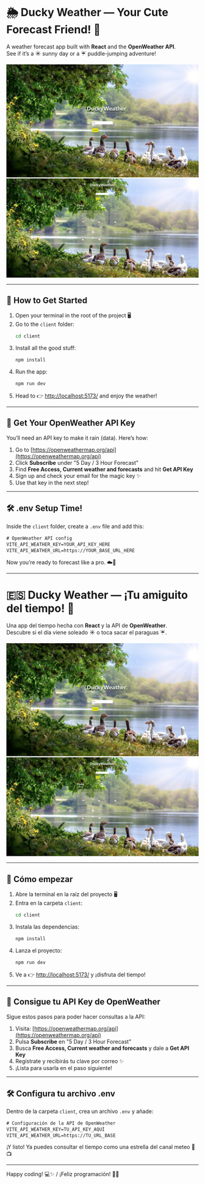 # 🌦️ Ducky Weather — Your Cute Forecast Friend! 🐤

A weather forecast app built with **React** and the **OpenWeather API**.  
See if it’s a ☀️ sunny day or a ☔ puddle-jumping adventure!

![Ducky Weather Home](Screenshots/DuckyWeather_1.JPG)
![Ducky Weather Forecast](Screenshots/DuckyWeather_2.JPG)

---

## 🚀 How to Get Started

1. Open your terminal in the root of the project 🖥️
2. Go to the `client` folder:
   ```bash
   cd client
   ```
3. Install all the good stuff:
   ```bash
   npm install
   ```
4. Run the app:
   ```bash
   npm run dev
   ```
5. Head to 👉 [http://localhost:5173/](http://localhost:5173/) and enjoy the weather!

---

## 🔑 Get Your OpenWeather API Key

You’ll need an API key to make it rain (data). Here’s how:

1. Go to [https://openweathermap.org/api](https://openweathermap.org/api)
2. Click **Subscribe** under "5 Day / 3 Hour Forecast"
3. Find **Free Access, Current weather and forecasts** and hit **Get API Key**
4. Sign up and check your email for the magic key ✨
5. Use that key in the next step!

---

## 🛠️ .env Setup Time!

Inside the `client` folder, create a `.env` file and add this:

```env
# OpenWeather API config
VITE_API_WEATHER_KEY=YOUR_API_KEY_HERE
VITE_API_WEATHER_URL=https://YOUR_BASE_URL_HERE
```

Now you’re ready to forecast like a pro. ☁️💨

---

# 🇪🇸 Ducky Weather — ¡Tu amiguito del tiempo! 🐤

Una app del tiempo hecha con **React** y la API de **OpenWeather**.  
Descubre si el día viene soleado ☀️ o toca sacar el paraguas ☔.

![Ducky Weather Home](Screenshots/DuckyWeather_1.JPG)
![Ducky Weather Forecast](Screenshots/DuckyWeather_2.JPG)

---

## 🚀 Cómo empezar

1. Abre la terminal en la raíz del proyecto 🖥️
2. Entra en la carpeta `client`:
   ```bash
   cd client
   ```
3. Instala las dependencias:
   ```bash
   npm install
   ```
4. Lanza el proyecto:
   ```bash
   npm run dev
   ```
5. Ve a 👉 [http://localhost:5173/](http://localhost:5173/) y ¡disfruta del tiempo!

---

## 🔑 Consigue tu API Key de OpenWeather

Sigue estos pasos para poder hacer consultas a la API:

1. Visita: [https://openweathermap.org/api](https://openweathermap.org/api)
2. Pulsa **Subscribe** en "5 Day / 3 Hour Forecast"
3. Busca **Free Access, Current weather and forecasts** y dale a **Get API Key**
4. Regístrate y recibirás tu clave por correo ✨
5. ¡Lista para usarla en el paso siguiente!

---

## 🛠️ Configura tu archivo .env

Dentro de la carpeta `client`, crea un archivo `.env` y añade:

```env
# Configuración de la API de OpenWeather
VITE_API_WEATHER_KEY=TU_API_KEY_AQUÍ
VITE_API_WEATHER_URL=https://TU_URL_BASE
```

¡Y listo! Ya puedes consultar el tiempo como una estrella del canal meteo 🌈📺

---

Happy coding! 💻✨ / ¡Feliz programación! 🧠🎉